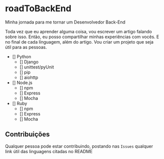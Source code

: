# roadToBackEnd
Minha jornada para me tornar um Desenvolvedor Back-End

Toda vez que eu aprender alguma coisa, vou escrever um artigo falando sobre isso. Então, eu posso compartilhar minhas experiências com vocês.
E no final de cada línguagem, além do artigo. Vou criar um projeto que seja útil para as pessoas.

* [] Python
	* [] Django
	* [] unittest/pyUnit
	* [] pip
	* [] aiohttp
* [] Node.js
	* [] npm
	* [] Express
	* [] Mocha
* [] Ruby
	* [] npm
	* [] Express
	* [] Mocha

## Contribuições
Qualquer pessoa pode estar contribuindo, postando nas `Issues` qualquer link útil das linguagens citadas no README